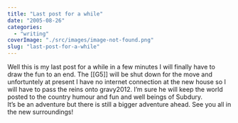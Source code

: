 ```yaml
---
title: "Last post for a while"
date: "2005-08-26"
categories: 
  - "writing"
coverImage: "./src/images/image-not-found.png"
slug: "last-post-for-a-while"
---
```


Well this is my last post for a while in a few minutes I will finally have to draw the fun to an end. The \[\[G5\]\] will be shut down for the move and unfortuntely at present I have no internet connection at the new house so I will have to pass the reins onto gravy2012. I’m sure he will keep the world posted to the country humour and fun and well beings of Subdury.  
It’s be an adventure but there is still a bigger adventure ahead. See you all in the new surroundings!
